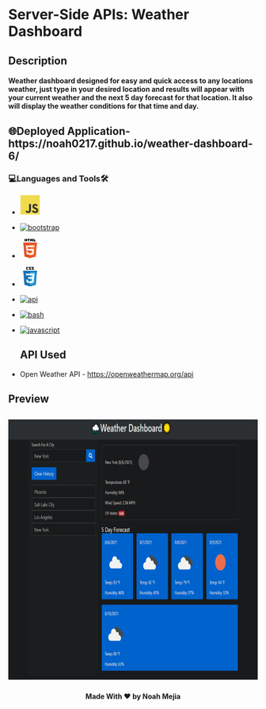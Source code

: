 # Server-Side APIs: Weather Dashboard

<h2>Description<br><h4>Weather dashboard designed for easy and quick access to any locations weather, just type in your desired location and results will appear with your current weather and the next 5 day forecast for that location. It also will display the weather conditions for that time and day.
  
<h2>🌐Deployed Application-https://noah0217.github.io/weather-dashboard-6/</h2>
  
  <h3 align="left">💻Languages and Tools🛠️</h3>

- <a href="https://developer.mozilla.org/en-US/docs/Web/JavaScript" target="_blank"> <img src="https://raw.githubusercontent.com/devicons/devicon/master/icons/javascript/javascript-original.svg" alt="javascript" width="40" height="40"/> </a> </p>
  
- <a href="https://getbootstrap.com/" target="_blank"> <img src="https://upload.wikimedia.org/wikipedia/commons/thumb/b/b2/Bootstrap_logo.svg/2560px-Bootstrap_logo.svg.png" alt="bootstrap" width="40" height="40"/> </a> </p>
  
- <a href="https://www.w3.org/html/" target="_blank"> <img src="https://raw.githubusercontent.com/devicons/devicon/master/icons/html5/html5-original-wordmark.svg" alt="html5" width="40" height="40"/> </a>
  
- <a href="https://www.w3schools.com/css/" target="_blank"> <img src="https://raw.githubusercontent.com/devicons/devicon/master/icons/css3/css3-original-wordmark.svg" alt="css3" width="40" height="40"/> </a>

- <a href="https://www.mulesoft.com/resources/api/what-is-an-api#:~:text=API%20is%20the%20acronym%20for,you're%20using%20an%20API." target="_blank"> <img src="https://alexanderfo.com/wp-content/uploads/2019/12/1139px-Cloud-API-Logo.svg_.png" alt="api" width="40" height="40"/> </a>
  
- <p align="left"> <a href="https://www.gnu.org/software/bash/" target="_blank"> <img src="https://www.vectorlogo.zone/logos/gnu_bash/gnu_bash-icon.svg" alt="bash" width="40" height="40"/> </a>
  
- <a href="https://code.visualstudio.com/" target="_blank"> <img src="https://upload.wikimedia.org/wikipedia/commons/thumb/9/9a/Visual_Studio_Code_1.35_icon.svg/1200px-Visual_Studio_Code_1.35_icon.svg.png" alt="javascript" width="40" height="40"/> </a> </p>

  <h2 align="left">API Used</h2>
- Open Weather API - https://openweathermap.org/api

<h2>Preview<h2>
  <img src="https://raw.githubusercontent.com/Noah0217/weather-dashboard-6/main/Assets/images/new-weather-dashboard-image.png" width="1175" height="525"/>

  <h4 align="center">Made With ❤️ by Noah Mejia
